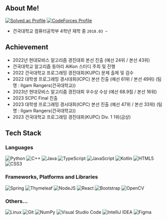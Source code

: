 ## About Me!

[![Solved.ac Profile](http://mazassumnida.wtf/api/v2/generate_badge?boj=delena0702)](https://solved.ac/delena0702/)
[![CodeForces Profile](https://cf.leed.at?id=delena0702)](https://codeforces.com/profile/delena0702)

- 건국대학교 컴퓨터공학부 4학년 재학 중 `2018.03 ~ `

## Achievement

- 2022년 현대모비스 알고리즘 경진대회 본선 진출 (예선 24위 / 본선 43위)
- 건국대학교 알고리즘 동아리 AlKon 스터디 주최 및 진행
- 2022 건국대학교 프로그래밍 경진대회(KUPC) 문제 출제 및 검수
- 2022 대학생 프로그래밍 경시대회(ICPC) 본선 진출 (예선 61위 / 본선 49위) (팀명 : Ilgam Rangers(건국대학교))
- 2023년 현대모비스 알고리즘 경진대회 우수상 수상 (예선 68.9점 / 본선 16위)
- 2023 SCPC Final 진출
- 2023 대학생 프로그래밍 경시대회(ICPC) 본선 진출 (예선 47위 / 본선 33위) (팀명 : Ilgam Rangers(건국대학교))
- 2023 건국대학교 프로그래밍 경진대회(KUPC) Div. 1 1위(금상)

## Tech Stack

### Languages

![Python](https://img.shields.io/badge/python-3670A0?style=for-the-badge&logo=python&logoColor=ffdd54)
![C++](https://img.shields.io/badge/c++-%2300599C.svg?style=for-the-badge&logo=c%2B%2B&logoColor=white)
![Java](https://img.shields.io/badge/java-%23ED8B00.svg?style=for-the-badge&logo=openjdk&logoColor=white)
![TypeScript](https://img.shields.io/badge/typescript-%23007ACC.svg?style=for-the-badge&logo=typescript&logoColor=white)
![JavaScript](https://img.shields.io/badge/javascript-%23323330.svg?style=for-the-badge&logo=javascript&logoColor=%23F7DF1E)
![Kotlin](https://img.shields.io/badge/kotlin-%237F52FF.svg?style=for-the-badge&logo=kotlin&logoColor=white)
![HTML5](https://img.shields.io/badge/html5-%23E34F26.svg?style=for-the-badge&logo=html5&logoColor=white)
![CSS3](https://img.shields.io/badge/css3-%231572B6.svg?style=for-the-badge&logo=css3&logoColor=white)

### Frameworks, Platforms and Libraries

![Spring](https://img.shields.io/badge/spring-%236DB33F.svg?style=for-the-badge&logo=spring&logoColor=white)
![Thymeleaf](https://img.shields.io/badge/Thymeleaf-%23005C0F.svg?style=for-the-badge&logo=Thymeleaf&logoColor=white)
![NodeJS](https://img.shields.io/badge/node.js-6DA55F?style=for-the-badge&logo=node.js&logoColor=white)
![React](https://img.shields.io/badge/react-%2320232a.svg?style=for-the-badge&logo=react&logoColor=%2361DAFB)
![Bootstrap](https://img.shields.io/badge/bootstrap-%238511FA.svg?style=for-the-badge&logo=bootstrap&logoColor=white)
![OpenCV](https://img.shields.io/badge/opencv-%23white.svg?style=for-the-badge&logo=opencv&logoColor=white)

### Others...

![Linux](https://img.shields.io/badge/Linux-FCC624?style=for-the-badge&logo=linux&logoColor=black)
![Git](https://img.shields.io/badge/git-%23F05033.svg?style=for-the-badge&logo=git&logoColor=white)
![NumPy](https://img.shields.io/badge/numpy-%23013243.svg?style=for-the-badge&logo=numpy&logoColor=white)
![Visual Studio Code](https://img.shields.io/badge/Visual%20Studio%20Code-0078d7.svg?style=for-the-badge&logo=visual-studio-code&logoColor=white)
![IntelliJ IDEA](https://img.shields.io/badge/IntelliJIDEA-000000.svg?style=for-the-badge&logo=intellij-idea&logoColor=white)
![Figma](https://img.shields.io/badge/figma-%23F24E1E.svg?style=for-the-badge&logo=figma&logoColor=white)
